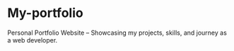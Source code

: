 # My-portfolio
Personal Portfolio Website – Showcasing my projects, skills, and journey as a web developer.

